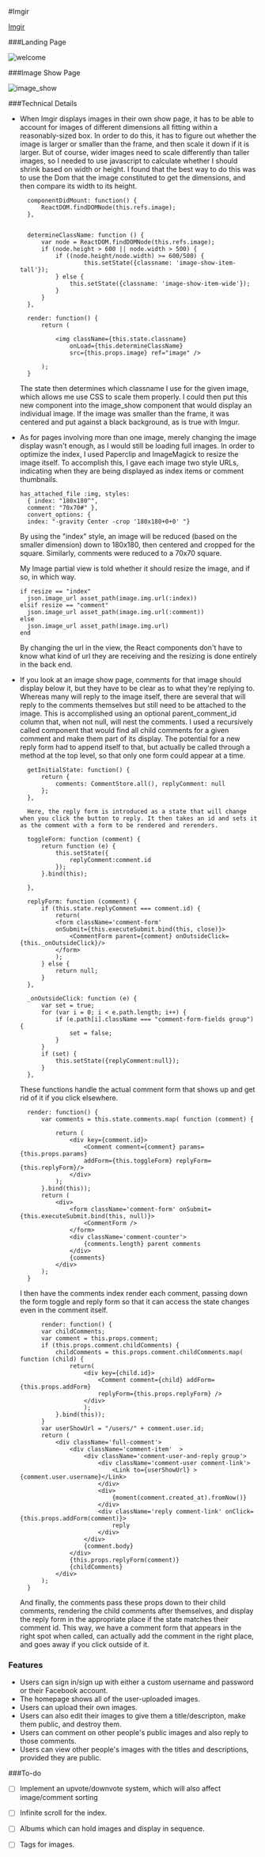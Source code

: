 #Imgir

[Imgir][heroku]

[heroku]: http://imgir.herokuapp.com

###Landing Page

![welcome]

###Image Show Page

![image_show]

###Technical Details

- When Imgir displays images in their own show page, it has to be able to account for images of different dimensions all fitting within a reasonably-sized box. In order to do this, it has to figure out whether the image is larger or smaller than the frame, and then scale it down if it is larger. But of course, wider images need to scale differently than taller images, so I needed to use javascript to calculate whether I should shrink based on width or height. I found that the best way to do this was to use the Dom that the image constituted to get the dimensions, and then compare its width to its height.

		componentDidMount: function() {
			ReactDOM.findDOMNode(this.refs.image);
		},


		determineClassName: function () {
			var node = ReactDOM.findDOMNode(this.refs.image);
			if (node.height > 600 || node.width > 500) {
				if ((node.height/node.width) >= 600/500) {
						this.setState({classname: 'image-show-item-tall'});
				} else {
					this.setState({classname: 'image-show-item-wide'});
				}
			}
		},

		render: function() {
			return (

				<img className={this.state.classname}
					onLoad={this.determineClassName}
					src={this.props.image} ref="image" />

			);
		}

	The state then determines which classname I use for the given image, which allows me use CSS to scale them properly. I could then put this new component into the image_show component that would display an individual image. If the image was smaller than the frame, it was centered and put against a black background, as is true with Imgur.

- As for pages involving more than one image, merely changing the image display wasn't enough, as I would still be loading full images. In order to optimize the index, I used Paperclip and ImageMagick to resize the image itself. To accomplish this, I gave each image two style URLs, indicating when they are being displayed as index items or comment thumbnails.

      has_attached_file :img, styles:
        { index: "180x180^",
        comment: "70x70#" },
        convert_options: {
        index: "-gravity Center -crop '180x180+0+0' "}

  By using the "index" style, an image will be reduced (based on the smaller dimension) down to 180x180, then centered and cropped for the square. Similarly, comments were reduced to a 70x70 square.

  My Image partial view is told whether it should resize the image, and if so, in which way.

      if resize == "index"
        json.image_url asset_path(image.img.url(:index))
      elsif resize == "comment"
        json.image_url asset_path(image.img.url(:comment))
      else
        json.image_url asset_path(image.img.url)
      end

  By changing the url in the view, the React components don't have to know what kind of url they are receiving and the resizing is done entirely in the back end.

- If you look at an image show page, comments for that image should display below it, but they have to be clear as to what they're replying to. Whereas many will reply to the image itself, there are several that will reply to the comments themselves but still need to be attached to the image. This is accomplished using an optional parent_comment_id column that, when not null, will nest the comments. I used a recursively called component that would find all child comments for a given comment and make them part of its display. The potential for a new reply form had to append itself to that, but actually be called through a method at the top level, so that only one form could appear at a time.

		getInitialState: function() {
			return {
				comments: CommentStore.all(), replyComment: null
			};
		},

		Here, the reply form is introduced as a state that will change when you click the button to reply. It then takes an id and sets it as the comment with a form to be rendered and rerenders.

		toggleForm: function (comment) {
			return function (e) {
				this.setState({
					replyComment:comment.id
				});
			}.bind(this);

		},

		replyForm: function (comment) {
			if (this.state.replyComment === comment.id) {
				return(
				<form className='comment-form'
				onSubmit={this.executeSubmit.bind(this, close)}>
					<CommentForm parent={comment} onOutsideClick={this._onOutsideClick}/>
				</form>
				);
			} else {
				return null;
			}
		},

		_onOutsideClick: function (e) {
			var set = true;
			for (var i = 0; i < e.path.length; i++) {
				if (e.path[i].className === "comment-form-fields group") {
					set = false;
				}
			}
			if (set) {
				this.setState({replyComment:null});
			}
		},


	These functions handle the actual comment form that shows up and get rid of it if you click elsewhere.

		render: function() {
			var comments = this.state.comments.map( function (comment) {

				return (
					<div key={comment.id}>
						<Comment comment={comment} params={this.props.params} 		
						addForm={this.toggleForm} replyForm={this.replyForm}/>
					</div>
				);
			}.bind(this));
			return (
				<div>
					<form className='comment-form' onSubmit={this.executeSubmit.bind(this, null)}>
						<CommentForm />
					</form>
					<div className='comment-counter'>
						{comments.length} parent comments
					</div>
					{comments}
				</div>
			);
		}

	I then have the comments index render each comment, passing down the form toggle and reply form so that it can access the state changes even in the comment itself.

			render: function() {
			var childComments;
			var comment = this.props.comment;
			if (this.props.comment.childComments) {
				childComments = this.props.comment.childComments.map( function (child) {
					return(
						<div key={child.id}>
							<Comment comment={child} addForm={this.props.addForm}
							replyForm={this.props.replyForm} />
						</div>
						);
				}.bind(this));
			}
			var userShowUrl = "/users/" + comment.user.id;
			return (
				<div className='full-comment'>
					<div className='comment-item'  >
						<div className='comment-user-and-reply group'>
							<div className='comment-user comment-link'>
								<Link to={userShowUrl} >{comment.user.username}</Link>
							</div>
							<div>
								{moment(comment.created_at).fromNow()}
							</div>
							<div className='reply comment-link' onClick={this.props.addForm(comment)}>
								reply
							</div>
						</div>
						{comment.body}
					</div>
					{this.props.replyForm(comment)}
					{childComments}
				</div>
			);
		}

	And finally, the comments pass these props down to their child comments, rendering the child comments after themselves, and display the reply form in the appropriate place if the state matches their comment id. This way, we have a comment form that appears in the right spot when called, can actually add the comment in the right place, and goes away if you click outside of it.

### Features

- Users can sign in/sign up with either a custom username and password or their Facebook account.
- The homepage shows all of the user-uploaded images.
- Users can upload their own images.
- Users can also edit their images to give them a title/descripton, make them public, and destroy them.
- Users can comment on other people's public images and also reply to those comments.
- Users can view other people's images with the titles and descriptions, provided they are public.


###To-do

- [ ] Implement an upvote/downvote system, which will also affect image/comment sorting
- [ ] Infinite scroll for the index.
- [ ] Albums which can hold images and display in sequence.
- [ ] Tags for images.


[welcome]: ./app/assets/images/imgir_landing_page.png
[image_show]: ./app/assets/images/imgir_image_show.png
